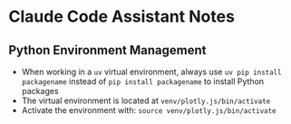 # Claude Code Assistant Notes

## Python Environment Management

- When working in a `uv` virtual environment, always use `uv pip install packagename` instead of `pip install packagename` to install Python packages
- The virtual environment is located at `venv/plotly.js/bin/activate`
- Activate the environment with: `source venv/plotly.js/bin/activate`